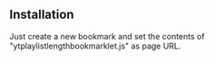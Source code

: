 Installation
--------------

Just create a new bookmark and set the contents of "ytplaylistlengthbookmarklet.js" as page URL.
